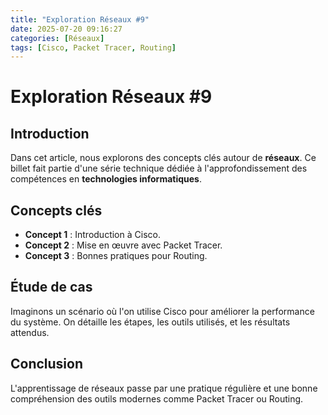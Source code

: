 ```yaml
---
title: "Exploration Réseaux #9"
date: 2025-07-20 09:16:27 
categories: [Réseaux]
tags: [Cisco, Packet Tracer, Routing]
---
```

# Exploration Réseaux #9

## Introduction

Dans cet article, nous explorons des concepts clés autour de **réseaux**. Ce billet fait partie d'une série technique dédiée à l'approfondissement des compétences en **technologies informatiques**.

## Concepts clés

- **Concept 1** : Introduction à Cisco.
- **Concept 2** : Mise en œuvre avec Packet Tracer.
- **Concept 3** : Bonnes pratiques pour Routing.

## Étude de cas

Imaginons un scénario où l'on utilise Cisco pour améliorer la performance du système. On détaille les étapes, les outils utilisés, et les résultats attendus.

## Conclusion

L'apprentissage de réseaux passe par une pratique régulière et une bonne compréhension des outils modernes comme Packet Tracer ou Routing.